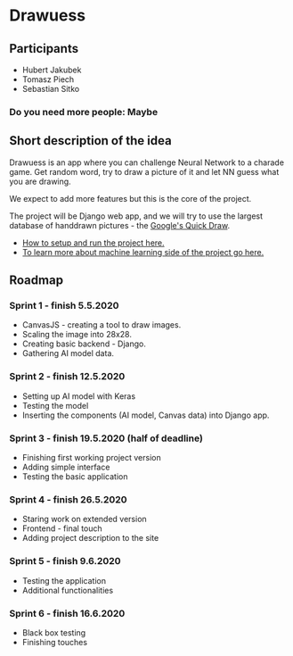 # Drawuess
## Participants 
 - Hubert Jakubek
 - Tomasz Piech
 - Sebastian Sitko
### Do you need more people: Maybe

## Short description of the idea
Drawuess is an app where you can challenge Neural Network to a charade game. 
Get random word, try to draw a picture of it and let NN guess what you are drawing.

We expect to add more features but this is the core of the project.

The project will be Django web app, and we will try to use the largest database of handdrawn pictures - the [Google's Quick Draw](https://github.com/googlecreativelab/quickdraw-dataset).

- [How to setup and run the project here.](./docs/README.md)
- [To learn more about machine learning side of the project go here.](./docs/NN_Report.md)

## Roadmap

### Sprint 1 - finish 5.5.2020
- CanvasJS - creating a tool to draw images.
- Scaling the image into 28x28.
- Creating basic backend - Django.
- Gathering AI model data.

### Sprint 2 - finish 12.5.2020
- Setting up AI model with Keras
- Testing the model
- Inserting the components (AI model, Canvas data) into Django app.

### Sprint 3 - finish 19.5.2020 (half of deadline)
- Finishing first working project version
- Adding simple interface
- Testing the basic application

### Sprint 4 - finish 26.5.2020
- Staring work on extended version
- Frontend - final touch
- Adding project description to the site

### Sprint 5 - finish 9.6.2020
- Testing the application
- Additional functionalities

### Sprint 6 - finish 16.6.2020
- Black box testing
- Finishing touches
